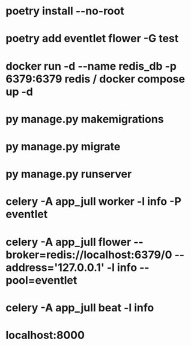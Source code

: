 # poetry install --no-root
# poetry add eventlet flower -G test
# docker run -d --name redis_db -p 6379:6379 redis / docker compose up -d
# py manage.py makemigrations
# py manage.py migrate
# py manage.py runserver
# celery -A app_jull worker -l info -P eventlet
# celery -A app_jull flower --broker=redis://localhost:6379/0 --address='127.0.0.1' -l info --pool=eventlet
# celery -A app_jull beat -l info
# localhost:8000
